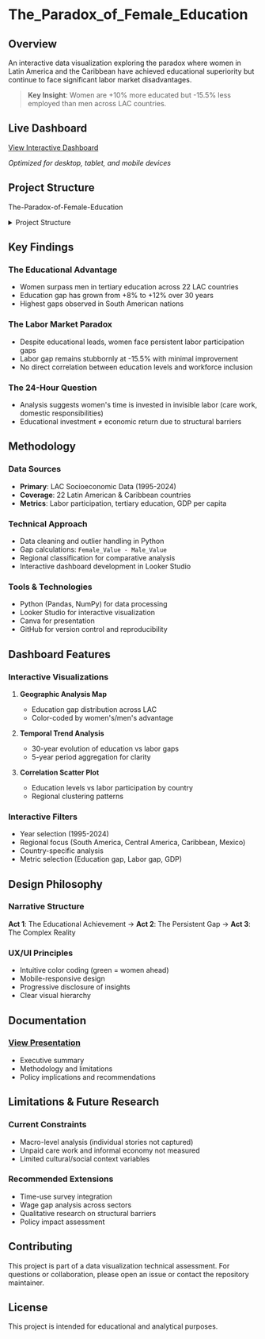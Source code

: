 # The_Paradox_of_Female_Education

## Overview
An interactive data visualization exploring the paradox where women in Latin America and the Caribbean have achieved educational superiority but continue to face significant labor market disadvantages.

> **Key Insight**: Women are +10% more educated but -15.5% less employed than men across LAC countries.

## Live Dashboard
[View Interactive Dashboard](https://lookerstudio.google.com/reporting/6c2cecad-f08b-4dd2-a129-1707700efd33)

*Optimized for desktop, tablet, and mobile devices*

##  Project Structure
The-Paradox-of-Female-Education
<details>
<summary> Project Structure</summary>

- `data/` - Processed and original datasets
- `code/` - Python data processing scripts
- `dashboard/` - Interactive dashboard resources  
- `documentation/` - Analysis presentation and documentation
</details>

## Key Findings

### The Educational Advantage
- Women surpass men in tertiary education across 22 LAC countries
- Education gap has grown from +8% to +12% over 30 years
- Highest gaps observed in South American nations

### The Labor Market Paradox
- Despite educational leads, women face persistent labor participation gaps
- Labor gap remains stubbornly at -15.5% with minimal improvement
- No direct correlation between education levels and workforce inclusion

### The 24-Hour Question
- Analysis suggests women's time is invested in invisible labor (care work, domestic responsibilities)
- Educational investment ≠ economic return due to structural barriers

##  Methodology

### Data Sources
- **Primary**: LAC Socioeconomic Data (1995-2024)
- **Coverage**: 22 Latin American & Caribbean countries
- **Metrics**: Labor participation, tertiary education, GDP per capita

### Technical Approach
- Data cleaning and outlier handling in Python
- Gap calculations: `Female_Value - Male_Value`
- Regional classification for comparative analysis
- Interactive dashboard development in Looker Studio

### Tools & Technologies
- Python (Pandas, NumPy) for data processing
- Looker Studio for interactive visualization
- Canva for presentation
- GitHub for version control and reproducibility

## Dashboard Features

### Interactive Visualizations
1. **Geographic Analysis Map**
   - Education gap distribution across LAC
   - Color-coded by women's/men's advantage

2. **Temporal Trend Analysis**
   - 30-year evolution of education vs labor gaps
   - 5-year period aggregation for clarity

3. **Correlation Scatter Plot**
   - Education levels vs labor participation by country
   - Regional clustering patterns

### Interactive Filters
- Year selection (1995-2024)
- Regional focus (South America, Central America, Caribbean, Mexico)
- Country-specific analysis
- Metric selection (Education gap, Labor gap, GDP)

##  Design Philosophy

### Narrative Structure
**Act 1**: The Educational Achievement → **Act 2**: The Persistent Gap → **Act 3**: The Complex Reality

### UX/UI Principles
- Intuitive color coding (green = women ahead)
- Mobile-responsive design
- Progressive disclosure of insights
- Clear visual hierarchy

##  Documentation

### [ View Presentation](https://github.com/ShirsSosa/The_Paradox_of_Female_Education/blob/main/documentation/The_Paradox_of_Female_Education_in_Latin_America_presentation.pdf)
- Executive summary
- Methodology and limitations
- Policy implications and recommendations

## Limitations & Future Research

### Current Constraints
- Macro-level analysis (individual stories not captured)
- Unpaid care work and informal economy not measured
- Limited cultural/social context variables

### Recommended Extensions
- Time-use survey integration
- Wage gap analysis across sectors
- Qualitative research on structural barriers
- Policy impact assessment

## Contributing
This project is part of a data visualization technical assessment. For questions or collaboration, please open an issue or contact the repository maintainer.

##  License
This project is intended for educational and analytical purposes. 
